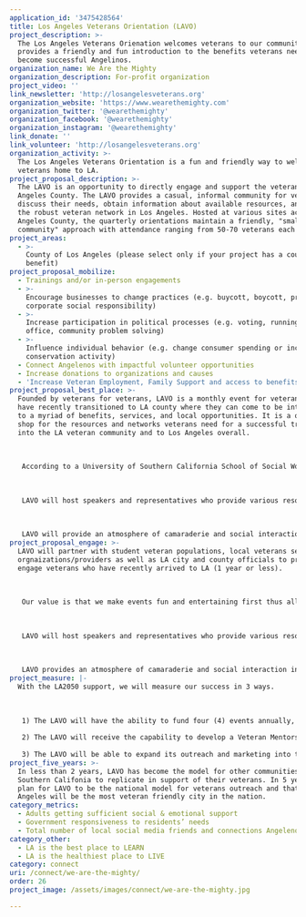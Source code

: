 ```yaml
---
application_id: '3475428564'
title: Los Angeles Veterans Orientation (LAVO)
project_description: >-
  The Los Angeles Veterans Orienation welcomes veterans to our community and
  provides a friendly and fun introduction to the benefits veterans need to
  become successful Angelinos.
organization_name: We Are the Mighty
organization_description: For-profit organization
project_video: ''
link_newsletter: 'http://losangelesveterans.org'
organization_website: 'https://www.wearethemighty.com'
organization_twitter: '@wearethemighty'
organization_facebook: '@wearethemighty'
organization_instagram: '@wearethemighty'
link_donate: ''
link_volunteer: 'http://losangelesveterans.org'
organization_activity: >-
  The Los Angeles Veterans Orientation is a fun and friendly way to welcome
  veterans home to LA.
project_proposal_description: >-
  The LAVO is an opportunity to directly engage and support the veterans of Los
  Angeles County. The LAVO provides a casual, informal community for veterans to
  discuss their needs, obtain information about available resources, and access
  the robust veteran network in Los Angeles. Hosted at various sites across Los
  Angeles County, the quarterly orientations maintain a friendly, "small
  community" approach with attendance ranging from 50-70 veterans each month.
project_areas:
  - >-
    County of Los Angeles (please select only if your project has a countywide
    benefit)
project_proposal_mobilize:
  - Trainings and/or in-person engagements
  - >-
    Encourage businesses to change practices (e.g. buycott, boycott, promote
    corporate social responsibility)
  - >-
    Increase participation in political processes (e.g. voting, running for
    office, community problem solving)
  - >-
    Influence individual behavior (e.g. change consumer spending or increase
    conservation activity)
  - Connect Angelenos with impactful volunteer opportunities
  - Increase donations to organizations and causes
  - 'Increase Veteran Employment, Family Support and access to benefits.'
project_proposal_best_place: >-
  Founded by veterans for veterans, LAVO is a monthly event for veterans who
  have recently transitioned to LA county where they can come to be introduced
  to a myriad of benefits, services, and local opportunities. It is a one stop
  shop for the resources and networks veterans need for a successful transition
  into the LA veteran community and to Los Angeles overall. 
   
   
   
   According to a University of Southern California School of Social Work report, nearly 12,000 veterans return to Los Angeles every year, largely unprepared for civilian life. The study found that six in 10 post-9/11 veterans identified assistance needed for employment, education and Veterans Affairs benefits. LAVO can be a preventative measure ensuring veterans find the resources they need before it’s too late. 
   
   
   
   LAVO will host speakers and representatives who provide various resources for employment, education, VA benefits (medical), family services, housing, and more. 
   
   
   
   LAVO will provide an atmosphere of camaraderie and social interaction. Every veteran will have an opportunity to introduce themselves and there will be a social atmosphere for veterans to meet one another including veterans who are well connected to the veteran community in LA. Veterans will also be introduced to volunteer and civic opportunities should they want to get involved in their communities. Our goal is to make the most veteran friendly city in the country!
project_proposal_engage: >-
  LAVO will partner with student veteran populations, local veterans services
  orgnaizations/providers as well as LA city and county officials to primarily
  engage veterans who have recently arrived to LA (1 year or less). 
   
   
   
   Our value is that we make events fun and entertaining first thus allowing veterans to have low pressure and friendly environment to discuss resources/benefits. 
   
   
   
   LAVO will host speakers and representatives who provide various resources for employment, education, VA benefits (medical), family services, housing, and more. Past speakers have included former NFL players, county officials, city representatives, and various industry leaders. 
   
   
   
   LAVO provides an atmosphere of camaraderie and social interaction in a location that is unique to Los Angeles so that veterans can discover their resources and city at the same time. Past event locations include LACMA, Disney Studios, Fox Studios, Deloitte's downtown office and many other veteran friendly locations.
project_measure: |-
  With the LA2050 support, we will measure our success in 3 ways. 
   
   
   
   1) The LAVO will have the ability to fund four (4) events annually, each with the capacity to host 100 veterans. 
   
   2) The LAVO will receive the capability to develop a Veteran Mentorship Program, providing direct support and assistance to 50 veterans annually.
   
   3) The LAVO will be able to expand its outreach and marketing into the San Gabriel Valley, East LA and South Bay. Veterans feel most comfortable talking to other veterans, and the LAVO will ensure that every LA Veteran is welcomed into the LA's vibrant veteran community.
project_five_years: >-
  In less than 2 years, LAVO has become the model for other communities in the
  Southern Califonia to replicate in support of their veterans. In 5 years, we
  plan for LAVO to be the national model for veterans outreach and that Los
  Angeles will be the most veteran friendly city in the nation.
category_metrics:
  - Adults getting sufficient social & emotional support
  - Government responsiveness to residents’ needs
  - Total number of local social media friends and connections Angelenos have
category_other:
  - LA is the best place to LEARN
  - LA is the healthiest place to LIVE
category: connect
uri: /connect/we-are-the-mighty/
order: 26
project_image: /assets/images/connect/we-are-the-mighty.jpg

---
```

